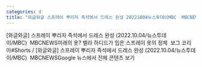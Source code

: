 ```yaml
---
categories: d
title: "와글와글 스프레이 뿌리자 즉석에서 드레스 완성 20221004뉴스투데이MBC  MBCNEWS"
---
```

[와글와글] 스프레이 뿌리자 즉석에서 드레스 완성 (2022.10.04/뉴스투데이/MBC)&nbsp;&nbsp;MBCNEWS미래의 옷? 벨라 하디드가 입은 스프레이 옷의 정체&nbsp;&nbsp;보그 코리아#Shorts / [와글와글] 스프레이 뿌리자 즉석에서 드레스 완성 (2022.10.04/뉴스투데이/MBC)&nbsp;&nbsp;MBCNEWSGoogle 뉴스에서 전체 콘텐츠 보기